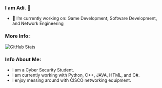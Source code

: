 ### I am Adi. 👋

- 🔭 I’m currently working on: Game Development, Software Development, and Network Engineering 

  
### More Info:
![GitHub Stats](https://github-readme-stats.vercel.app/api?username=Curnal&theme=dark&count_private=true&show_icons=true)

### Info About Me:
- I am a Cyber Security Student. 
- I am currently working with Python, C++, JAVA, HTML, and C#.
- I enjoy messing around with CISCO networking equipment. 


